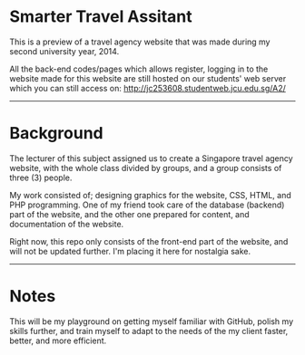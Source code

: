 # Smarter Travel Assitant
This is a preview of a travel agency website that was made during my second university year, 2014.

All the back-end codes/pages which allows register, logging in to the website made for this website are still hosted on our students' web server which you can still access on:
http://jc253608.studentweb.jcu.edu.sg/A2/
- - -
# Background
The lecturer of this subject assigned us to create a Singapore travel agency website, with the whole class divided by groups, and a group consists of three (3) people.

My work consisted of; designing graphics for the website, CSS, HTML, and PHP programming. One of my friend took care of the database (backend) part of the website, and the other one prepared for content, and documentation of the website.

Right now, this repo only consists of the front-end part of the website, and will not be updated further. 
I'm placing it here for nostalgia sake.
- - -
# Notes
This will be my playground on getting myself familiar with GitHub, polish my skills further, and train myself to adapt to the needs of the my client faster, better, and more efficient.
